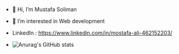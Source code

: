 - 👋 Hi, I’m Mustafa Soliman
- 👀 I’m interested in Web development
- LinkedIn : https://www.linkedin.com/in/mostafa-ali-462152203/

- ![Anurag's GitHub stats](https://github-readme-stats.vercel.app/api?username=mo3lii&show_icons=true)

